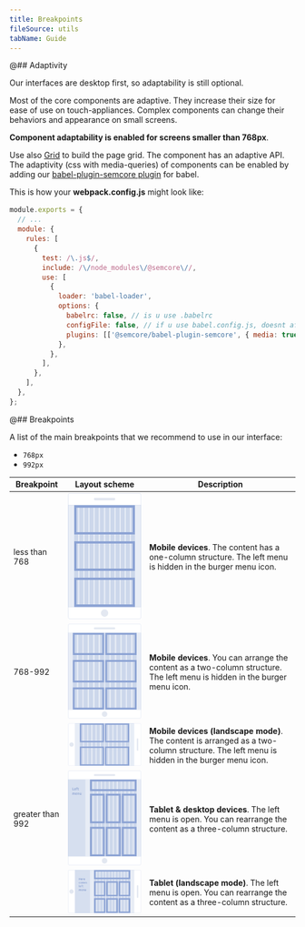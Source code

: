 ```yaml
---
title: Breakpoints
fileSource: utils
tabName: Guide
---
```


@## Adaptivity

Our interfaces are desktop first, so adaptability is still optional.

Most of the core components are adaptive. They increase their size for ease of use on touch-appliances. Complex components can change their behaviors and appearance on small screens.

**Component adaptability is enabled for screens smaller than 768px**.

Use also [Grid](/layout/grid-system/) to build the page grid. The component has an adaptive API.
The adaptivity (css with media-queries) of components can be enabled by adding our [babel-plugin-semcore plugin](https://github.com/semrush/intergalactic/blob/master/tools/babel-plugin-semcore/README.md) for babel.

This is how your **webpack.config.js** might look like:

```js
module.exports = {
  // ...
  module: {
    rules: [
      {
        test: /\.js$/,
        include: /\/node_modules\/@semcore\//,
        use: [
          {
            loader: 'babel-loader',
            options: {
              babelrc: false, // is u use .babelrc
              configFile: false, // if u use babel.config.js, doesnt affect babelrc option https://babeljs.io/docs/en/options#configfile
              plugins: [['@semcore/babel-plugin-semcore', { media: true }]],
            },
          },
        ],
      },
    ],
  },
};
```

@## Breakpoints

A list of the main breakpoints that we recommend to use in our interface:

- `768px`
- `992px`

| Breakpoint       | Layout scheme                                           | Description                                                                                                                              |
| ---------------- | ------------------------------------------------------- | ---------------------------------------------------------------------------------------------------------------------------------------- |
| less than 768    | ![576 breakpoint](static/breakpoints-576.png)           | **Mobile devices**. The content has a one-column structure. The left menu is hidden in the burger menu icon.                             |
| 768-992          | ![768 breakpoint](static/breakpoints-768.png)           | **Mobile devices**. You can arrange the content as a two-column structure. The left menu is hidden in the burger menu icon.              |
|                  | ![768 breakpoint](static/breakpoints-768-landscape.png) | **Mobile devices (landscape mode)**. The content is arranged as a two-column structure. The left menu is hidden in the burger menu icon. |
| greater than 992 | ![992 breakpoint](static/breakpoints-992.png)           | **Tablet & desktop devices**. The left menu is open. You can rearrange the content as a three-column structure.                          |
|                  | ![992 breakpoint](static/breakpoints-992-landscape.png) | **Tablet (landscape mode)**. The left menu is open. You can rearrange the content as a three-column structure.                           |
